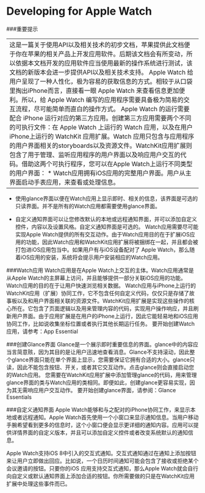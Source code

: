 # Developing for Apple Watch

###重要提示

<table>
    <tr>
        <td>这是一篇关于使用API以及相关技术的初步文档，苹果提供此文档便于你在苹果的相关产品上开发应用软件。后期该文档会有所变动，所以依据本文档开发的应用软件应当使用最新的操作系统进行测试，该文档的新版本会进一步提供API以及相关技术支持。
Apple Watch 给用户呈现了一种人性化，极为容易的获取信息的方式。相较于从口袋里掏出iPhone而言，直接看一眼 Apple Watch 来查看信息更加便利。所以，给 Apple Watch 编写的应用程序需要具备极为简易的交互流程，尽可能简单而直白的操作方式。
Apple Watch 的运行需要配合 iPhone 运行对应的第三方应用。创建第三方应用需要两个不同的可执行文件：在 Apple Watch 上运行的 Watch 应用，以及在用户iPhone上运行的 WatchKit 应用扩展。Watch 应用只包含与应用程序的用户界面相关的storyboards以及资源文件。WatchKit应用扩展则包含了用于管理、监听应用程序的用户界面以及响应用户交互的代码。借助这两个可执行程序，您可以在Apple Watch上运行不同类型的用户界面：
* Watch应用拥有iOS应用的完整用户界面。用户从主界面启动手表应用，来查看或处理信息。</td>
    </tr>
</table>



* 使用glance界面以便在Watch应用上显示即时、相关的信息，该界面是可选的只读界面。并不是所有的Watch应用都需要使用glance界面。

* 自定义通知界面可以让您修改默认的本地或远程通知界面，并可以添加自定义控件，内容以及设置风格。自定义通知界面是可选的。
Watch应用需要尽可能实现Apple Watch提供的所有交互动作。由于Watch应用目的在于扩展iOS应用的功能，因此Watch应用和WatchKit应用扩展将被捆绑在一起，并且都会被打包进iOS应用包当中。如果用户有与iOS设备配对了 Apple Watch，那么随着iOS应用的安装，系统将会提示用户安装相应的Watch应用。



###Watch应用
Watch应用是在Apple Watch上交互的主体。Watch应用通常是从Apple Watch的主屏幕上访问，并且能够提供一部分关联iOS应用的功能。Watch应用的目的在于让用户快速浏览相关数据。
Watch应用与iPhone上运行的WatchKit应用（扩展）协同工作，它不包含任何自定义代码，仅仅只是存储了故事板以及和用户界面相关联的资源文件。WatchKit应用扩展是实现这些操作的核心所在。它包含了页面逻辑以及用来管理内容的代码，实现用户操作响应，并且刷新用户界面。由于应用扩展是在用户的iPhone上运行，因此它能轻易地和iOS应用协同工作，比如说收集坐标位置或者执行其他长期运行任务。
要开始创建Watch应用，请参考：App Essential




###创建Glance界面
Glance是一个展示即时重要信息的界面。glance中的内容应当言简意赅，因为其目的是让用户迅速地查看消息。Glance不支持滚动，因此整个glance界面只能在单个界面上显示，您需要保证它拥有合适的大小。glance只读，因此不能包含按钮、开关，或者其它交互动作。点击glance则会直接启动您的Watch应用。
您需要在WatchKit应用扩展中添加管理glance的代码，用来管理glance界面的类与Watch应用的类相同。即便如此，创建glance更容易实现，因为其无需响应用户交互动作。
要开始创建glance界面，请参阅：Glance Essentials


###自定义通知界面
Apple Watch能够和与之配对的iPhone协同工作，来显示本地或者远程通知。Apple Watch首先使用一个小窗口来显示通知信息。当用户移动手腕希望看到更多的信息时，这个小窗口便会显示更详细的通知内容。应用可以提供详情界面的自定义版本，并且可以添加自定义控件或者改变系统默认的通知信息。


Apple Watch支持iOS 8中引入的交互式通知。交互式通知通过在通知上添加按钮来让用户立即做出回应。比如说，一个日历时间通知可能会包含了接收或拒绝某个会议邀请的按钮。只要你的iOS 应用支持交互式通知，那么Apple Watch就会自行向自定义或默认通知界面上添加合适的按钮。你所需要做的只是在WatchKit应用扩展中处理这些事件而已。
